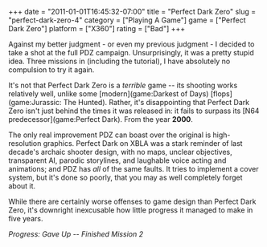 +++
date = "2011-01-01T16:45:32-07:00"
title = "Perfect Dark Zero"
slug = "perfect-dark-zero-4"
category = ["Playing A Game"]
game = ["Perfect Dark Zero"]
platform = ["X360"]
rating = ["Bad"]
+++

Against my better judgment - or even my previous judgment - I decided to take a shot at the full PDZ campaign.  Unsurprisingly, it was a pretty stupid idea.  Three missions in (including the tutorial), I have absolutely no compulsion to try it again.

It's not that Perfect Dark Zero is a <i>terrible</i> game -- its shooting works relatively well, unlike some [modern](game:Darkest of Days) [flops](game:Jurassic: The Hunted).  Rather, it's disappointing that Perfect Dark Zero isn't just behind the times it was released in: it fails to surpass its [N64 predecessor](game:Perfect Dark).  From the year <b>2000</b>.

The only real improvement PDZ can boast over the original is high-resolution graphics.  Perfect Dark on XBLA was a stark reminder of last decade's archaic shooter design, with no maps, unclear objectives, transparent AI, parodic storylines, and laughable voice acting and animations; and PDZ has <i>all</i> of the same faults.  It tries to implement a cover system, but it's done so poorly, that you may as well completely forget about it.

While there are certainly worse offenses to game design than Perfect Dark Zero, it's downright inexcusable how little progress it managed to make in five years.

<i>Progress: Gave Up -- Finished Mission 2</i>